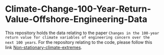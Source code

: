# Climate-Change-100-Year-Return-Value-Offshore-Engineering-Data

This repository holds the data relating to the paper `Changes in the 100-year return value for climate variables of engineering concern over the next 100 years`. For the repository relating to the code, please follow this link [Non-stationary-climate-extremes](https://github.com/sede-open/Non-stationary-climate-extremes).
